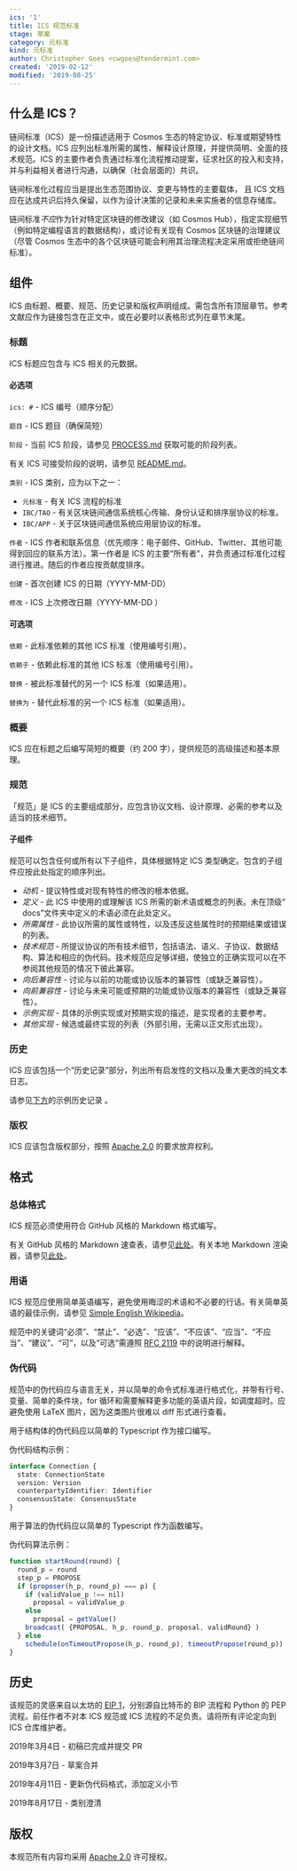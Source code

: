 ```yaml
---
ics: '1'
title: ICS 规范标准
stage: 草案
category: 元标准
kind: 元标准
author: Christopher Goes <cwgoes@tendermint.com>
created: '2019-02-12'
modified: '2019-08-25'
---
```


## 什么是 ICS？

链间标准（ICS）是一份描述适用于 Cosmos 生态的特定协议、标准或期望特性的设计文档。ICS 应列出标准所需的属性、解释设计原理，并提供简明、全面的技术规范。ICS 的主要作者负责通过标准化流程推动提案，征求社区的投入和支持，并与利益相关者进行沟通，以确保（社会层面的）共识。

链间标准化过程应当是提出生态范围协议、变更与特性的主要载体， 且 ICS 文档应在达成共识后持久保留，以作为设计决策的记录和未来实施者的信息存储库。

链间标准*不应*作为针对特定区块链的修改建议（如 Cosmos Hub），指定实现细节（例如特定编程语言的数据结构），或讨论有关现有 Cosmos 区块链的治理建议（尽管 Cosmos 生态中的各个区块链可能会利用其治理流程决定采用或拒绝链间标准）。

## 组件

ICS 由标题、概要、规范、历史记录和版权声明组成。需包含所有顶层章节。参考文献应作为链接包含在正文中，或在必要时以表格形式列在章节末尾。

### 标题

ICS 标题应包含与 ICS 相关的元数据。

#### 必选项

`ics: #` - ICS 编号（顺序分配）

`题目` - ICS 题目（确保简短）

`阶段` - 当前 ICS 阶段，请参见 [PROCESS.md](../../../../meta/PROCESS.md) 获取可能的阶段列表。

有关 ICS 可接受阶段的说明，请参见 [README.md](../../../../README.md)。

`类别` - ICS 类别，应为以下之一：

- `元标准` - 有关 ICS 流程的标准
- `IBC/TAO` - 有关区块链间通信系统核心传输、身份认证和排序层协议的标准。
- `IBC/APP` - 关于区块链间通信系统应用层协议的标准。

`作者` - ICS 作者和联系信息（优先顺序：电子邮件、GitHub、Twitter、其他可能得到回应的联系方法）。第一作者是 ICS 的主要“所有者”，并负责通过标准化过程进行推进。随后的作者应按贡献度排序。

`创建` - 首次创建 ICS 的日期（YYYY-MM-DD）

`修改` - ICS 上次修改日期（YYYY-MM-DD ）

#### 可选项

`依赖` - 此标准依赖的其他 ICS 标准（使用编号引用）。

`依赖于` - 依赖此标准的其他 ICS 标准（使用编号引用）。

`替换` - 被此标准替代的另一个 ICS 标准（如果适用）。

`替换为` - 替代此标准的另一个 ICS 标准（如果适用）。

### 概要

ICS 应在标题之后编写简短的概要（约 200 字），提供规范的高级描述和基本原理。

### 规范

「规范」是 ICS 的主要组成部分，应包含协议文档、设计原理、必需的参考以及适当的技术细节。

#### 子组件

规范可以包含任何或所有以下子组件，具体根据特定 ICS 类型确定。包含的子组件应按此处指定的顺序列出。

- *动机* - 提议特性或对现有特性的修改的根本依据。
- *定义* - 此 ICS 中使用的或理解该 ICS 所需的新术语或概念的列表。未在顶级“ docs”文件夹中定义的术语必须在此处定义。
- *所需属性* - 此协议所需的属性或特性，以及违反这些属性时的预期结果或错误的列表。
- *技术规范* - 所提议协议的所有技术细节，包括语法、语义、子协议、数据结构、算法和相应的伪代码。技术规范应足够详细，使独立的正确实现可以在不参阅其他规范的情况下彼此兼容。
- *向后兼容性* - 讨论与以前的功能或协议版本的兼容性（或缺乏兼容性）。
- *向前兼容性* - 讨论与未来可能或预期的功能或协议版本的兼容性（或缺乏兼容性）。
- *示例实现* - 具体的示例实现或对预期实现的描述，是实现者的主要参考。
- *其他实现* - 候选或最终实现的列表（外部引用，无需以正文形式出现）。

### 历史

ICS 应该包括一个“历史记录”部分，列出所有启发性的文档以及重大更改的纯文本日志。

请参见[下方](#历史)的示例历史记录 。

### 版权

ICS 应该包含版权部分，按照 [Apache 2.0](https://www.apache.org/licenses/LICENSE-2.0) 的要求放弃权利。

## 格式

### 总体格式

ICS 规范必须使用符合 GitHub 风格的 Markdown 格式编写。

有关 GitHub 风格的 Markdown 速查表，请参见[此处](https://github.com/adam-p/markdown-here/wiki/Markdown-Cheatsheet)。有关本地 Markdown 渲染器，请参见[此处](https://github.com/joeyespo/grip)。

### 用语

ICS 规范应使用简单英语编写，避免使用晦涩的术语和不必要的行话。有关简单英语的最佳示例，请参见 [Simple English Wikipedia](https://simple.wikipedia.org/wiki/Main_Page)。

规范中的关键词“必须”、“禁止”、“必选”、“应该”、“不应该”、“应当”、“不应当”、“建议”、“可”，以及“可选”需遵照 [RFC 2119](https://tools.ietf.org/html/rfc2119) 中的说明进行解释。

### 伪代码

规范中的伪代码应与语言无关，并以简单的命令式标准进行格式化，并带有行号、变量、简单的条件块，for 循环和需要解释更多功能的英语片段，如调度超时。应避免使用 LaTeX 图片，因为这类图片很难以 diff 形式进行查看。

用于结构体的伪代码应以简单的 Typescript 作为接口编写。

伪代码结构示例：

```typescript
interface Connection {
  state: ConnectionState
  version: Version
  counterpartyIdentifier: Identifier
  consensusState: ConsensusState
}
```

用于算法的伪代码应以简单的 Typescript 作为函数编写。

伪代码算法示例：

```typescript
function startRound(round) {
  round_p = round
  step_p = PROPOSE
  if (proposer(h_p, round_p) === p) {
    if (validValue_p !== nil)
      proposal = validValue_p
    else
      proposal = getValue()
    broadcast( {PROPOSAL, h_p, round_p, proposal, validRound} )
  } else
    schedule(onTimeoutPropose(h_p, round_p), timeoutPropose(round_p))
}
```

## 历史

该规范的灵感来自以太坊的 [EIP 1](https://github.com/ethereum/EIPs/blob/master/EIPS/eip-1.md)，分别源自比特币的 BIP 流程和 Python 的 PEP 流程。前任作者不对本 ICS 规范或 ICS 流程的不足负责。请将所有评论定向到 ICS 仓库维护者。

2019年3月4日 - 初稿已完成并提交 PR

2019年3月7日 - 草案合并

2019年4月11日 - 更新伪代码格式，添加定义小节

2019年8月17日 - 类别澄清

## 版权

本规范所有内容均采用 [Apache 2.0](https://www.apache.org/licenses/LICENSE-2.0) 许可授权。
